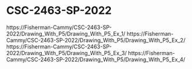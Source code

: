 # CSC-2463-SP-2022

https://Fisherman-Cammy/CSC-2463-SP-2022/Drawing_With_P5/Drawing_With_P5_Ex_1/
https://Fisherman-Cammy/CSC-2463-SP-2022/Drawing_With_P5/Drawing_With_P5_Ex_2/
https://Fisherman-Cammy/CSC-2463-SP-2022/Drawing_With_P5/Drawing_With_P5_Ex_3/
https://Fisherman-Cammy/CSC-2463-SP-2022/Drawing_With_P5/Drawing_With_P5_Ex_4/
